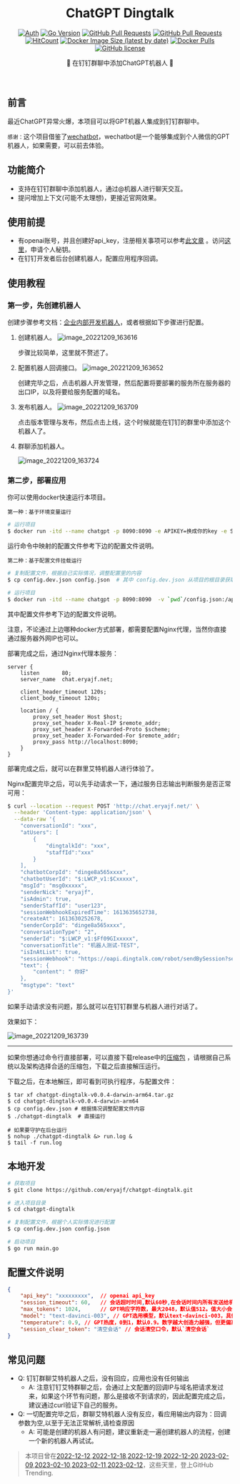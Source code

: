 <div align="center">
<h1>ChatGPT Dingtalk</h1>

[![Auth](https://img.shields.io/badge/Auth-eryajf-ff69b4)](https://github.com/eryajf)
[![Go Version](https://img.shields.io/github/go-mod/go-version/eryajf/chatgpt-dingtalk)](https://github.com/eryajf/chatgpt-dingtalk)
[![GitHub Pull Requests](https://img.shields.io/github/issues-pr/eryajf/chatgpt-dingtalk)](https://github.com/eryajf/chatgpt-dingtalk/pulls)
[![GitHub Pull Requests](https://img.shields.io/github/stars/eryajf/chatgpt-dingtalk)](https://github.com/eryajf/chatgpt-dingtalk/stargazers)
[![HitCount](https://views.whatilearened.today/views/github/eryajf/chatgpt-dingtalk.svg)](https://github.com/eryajf/chatgpt-dingtalk)
[![Docker Image Size (latest by date)](https://img.shields.io/docker/image-size/eryajf/chatgpt-dingtalk)](https://hub.docker.com/r/eryajf/chatgpt-dingtalk)
[![Docker Pulls](https://img.shields.io/docker/pulls/eryajf/chatgpt-dingtalk)](https://hub.docker.com/r/eryajf/chatgpt-dingtalk)
[![GitHub license](https://img.shields.io/github/license/eryajf/chatgpt-dingtalk)](https://github.com/eryajf/chatgpt-dingtalk/blob/main/LICENSE)

<p> 🌉 在钉钉群聊中添加ChatGPT机器人 🌉</p>

<img src="https://camo.githubusercontent.com/82291b0fe831bfc6781e07fc5090cbd0a8b912bb8b8d4fec0696c881834f81ac/68747470733a2f2f70726f626f742e6d656469612f394575424971676170492e676966" width="800"  height="3">
</div><br>


## 前言

最近ChatGPT异常火爆，本项目可以将GPT机器人集成到钉钉群聊中。

`感谢：`这个项目借鉴了[wechatbot](https://github.com/869413421/wechatbot.git)，wechatbot是一个能够集成到个人微信的GPT机器人，如果需要，可以前去体验。

## 功能简介

* 支持在钉钉群聊中添加机器人，通过@机器人进行聊天交互。
* 提问增加上下文(可能不太理想)，更接近官网效果。

## 使用前提

* 有openai账号，并且创建好api_key，注册相关事项可以参考[此文章](https://juejin.cn/post/7173447848292253704) 。访问[这里](https://beta.openai.com/account/api-keys)，申请个人秘钥。
* 在钉钉开发者后台创建机器人，配置应用程序回调。

## 使用教程

### 第一步，先创建机器人

创建步骤参考文档：[企业内部开发机器人](https://open.dingtalk.com/document/robots/enterprise-created-chatbot)，或者根据如下步骤进行配置。

1. 创建机器人。
   ![image_20221209_163616](https://cdn.staticaly.com/gh/eryajf/tu/main/img/image_20221209_163616.png)

   步骤比较简单，这里就不赘述了。

2. 配置机器人回调接口。
   ![image_20221209_163652](https://cdn.staticaly.com/gh/eryajf/tu/main/img/image_20221209_163652.png)

   创建完毕之后，点击机器人开发管理，然后配置将要部署的服务所在服务器的出口IP，以及将要给服务配置的域名。

3. 发布机器人。
   ![image_20221209_163709](https://cdn.staticaly.com/gh/eryajf/tu/main/img/image_20221209_163709.png)

   点击版本管理与发布，然后点击上线，这个时候就能在钉钉的群里中添加这个机器人了。

4. 群聊添加机器人。

   ![image_20221209_163724](https://cdn.staticaly.com/gh/eryajf/tu/main/img/image_20221209_163724.png)

### 第二步，部署应用

你可以使用docker快速运行本项目。

`第一种：基于环境变量运行`

```sh
# 运行项目
$ docker run -itd --name chatgpt -p 8090:8090 -e APIKEY=换成你的key -e SESSIONTIMEOUT=60s -e MODEL=text-davinci-003 -e MAX_TOKENS=512 -e TEMPREATURE=0.9 -e SESSION_CLEAR_TOKEN=清空会话 --restart=always docker.mirrors.sjtug.sjtu.edu.cn/eryajf/chatgpt-dingtalk:latest
```

运行命令中映射的配置文件参考下边的配置文件说明。

`第二种：基于配置文件挂载运行`

```sh
# 复制配置文件，根据自己实际情况，调整配置里的内容
$ cp config.dev.json config.json  # 其中 config.dev.json 从项目的根目录获取

# 运行项目
$ docker run -itd --name chatgpt -p 8090:8090  -v `pwd`/config.json:/app/config.json --restart=always docker.mirrors.sjtug.sjtu.edu.cn/eryajf/chatgpt-dingtalk:latest
```

其中配置文件参考下边的配置文件说明。

注意，不论通过上边哪种docker方式部署，都需要配置Nginx代理，当然你直接通过服务器外网IP也可以。

部署完成之后，通过Nginx代理本服务：

```nginx
server {
    listen       80;
    server_name  chat.eryajf.net;

    client_header_timeout 120s;
    client_body_timeout 120s;

    location / {
        proxy_set_header Host $host;
        proxy_set_header X-Real-IP $remote_addr;
        proxy_set_header X-Forwarded-Proto $scheme;
        proxy_set_header X-Forwarded-For $remote_addr;
        proxy_pass http://localhost:8090;
    }
}
```

部署完成之后，就可以在群里艾特机器人进行体验了。

Nginx配置完毕之后，可以先手动请求一下，通过服务日志输出判断服务是否正常可用：

```sh
$ curl --location --request POST 'http://chat.eryajf.net/' \
  --header 'Content-type: application/json' \
  --data-raw '{
    "conversationId": "xxx",
    "atUsers": [
        {
            "dingtalkId": "xxx",
            "staffId":"xxx"
        }
    ],
    "chatbotCorpId": "dinge8a565xxxx",
    "chatbotUserId": "$:LWCP_v1:$Cxxxxx",
    "msgId": "msg0xxxxx",
    "senderNick": "eryajf",
    "isAdmin": true,
    "senderStaffId": "user123",
    "sessionWebhookExpiredTime": 1613635652738,
    "createAt": 1613630252678,
    "senderCorpId": "dinge8a565xxxx",
    "conversationType": "2",
    "senderId": "$:LWCP_v1:$Ff09GIxxxxx",
    "conversationTitle": "机器人测试-TEST",
    "isInAtList": true,
    "sessionWebhook": "https://oapi.dingtalk.com/robot/sendBySession?session=xxxxx",
    "text": {
        "content": " 你好"
    },
    "msgtype": "text"
}'
```

如果手动请求没有问题，那么就可以在钉钉群里与机器人进行对话了。

效果如下：

![image_20221209_163739](https://cdn.staticaly.com/gh/eryajf/tu/main/img/image_20221209_163739.png)

---

如果你想通过命令行直接部署，可以直接下载release中的[压缩包](https://github.com/eryajf/chatgpt-dingtalk/releases) ，请根据自己系统以及架构选择合适的压缩包，下载之后直接解压运行。

下载之后，在本地解压，即可看到可执行程序，与配置文件：

```
$ tar xf chatgpt-dingtalk-v0.0.4-darwin-arm64.tar.gz
$ cd chatgpt-dingtalk-v0.0.4-darwin-arm64
$ cp config.dev.json # 根据情况调整配置文件内容
$ ./chatgpt-dingtalk  # 直接运行

# 如果要守护在后台运行
$ nohup ./chatgpt-dingtalk &> run.log &
$ tail -f run.log
```


## 本地开发

```sh
# 获取项目
$ git clone https://github.com/eryajf/chatgpt-dingtalk.git

# 进入项目目录
$ cd chatgpt-dingtalk

# 复制配置文件，根据个人实际情况进行配置
$ cp config.dev.json config.json

# 启动项目
$ go run main.go
```

## 配置文件说明

```json
{
    "api_key": "xxxxxxxxx",  // openai api_key
    "session_timeout": 60,   // 会话超时时间,默认60秒,在会话时间内所有发送给机器人的信息会作为上下文
    "max_tokens": 1024,      // GPT响应字符数，最大2048，默认值512。值大小会影响接口响应速度，越大响应越慢。
    "model": "text-davinci-003", // GPT选用模型，默认text-davinci-003，具体选项参考官网训练场
    "temperature": 0.9, // GPT热度，0到1，默认0.9。数字越大创造力越强，但更偏离训练事实，越低越接近训练事实
    "session_clear_token": "清空会话" // 会话清空口令，默认`清空会话`
}
```

## 常见问题

- Q: 钉钉群聊艾特机器人之后，没有回应，应用也没有任何输出
  - A: 注意钉钉艾特群聊之后，会通过上文配置的回调IP与域名把请求发过来，如果这个环节有问题，那么是接收不到请求的，因此配置完成之后，建议通过curl验证下自己的服务。
- Q: 一切配置完毕之后，群聊艾特机器人没有反应，看应用输出内容为：回调参数为空,以至于无法正常解析,请检查原因
  - A: 可能是创建的机器人有问题，建议重新走一遍创建机器人的流程，创建一个新的机器人再试试。


> 本项目曾在[2022-12-12](https://github.com/bonfy/github-trending/blob/master/2022/2022-12-12.md#go),[2022-12-18](https://github.com/bonfy/github-trending/blob/master/2022/2022-12-18.md#go),[2022-12-19](https://github.com/bonfy/github-trending/blob/master/2022/2022-12-19.md#go),[2022-12-20](https://github.com/bonfy/github-trending/blob/master/2022/2022-12-20.md#go),[2023-02-09](https://github.com/bonfy/github-trending/blob/master/2023-02-09.md#go),[2023-02-10](https://github.com/bonfy/github-trending/blob/master/2023-02-10.md#go),[2023-02-11](https://github.com/bonfy/github-trending/blob/master/2023-02-11.md#go),[2023-02-12](https://github.com/bonfy/github-trending/blob/master/2023-02-12.md#go)，这些天里，登上GitHub Trending.